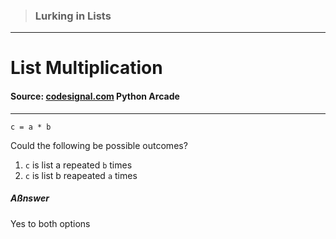 > ### Lurking in Lists

---

# List Multiplication

#### Source: [codesignal.com](https://codesignal.com/) Python Arcade

---

`c = a * b`

Could the following be possible outcomes?

1. `c` is list a repeated `b` times
2. `c` is list b reapeated `a` times

##### Aßnswer

Yes to both options
